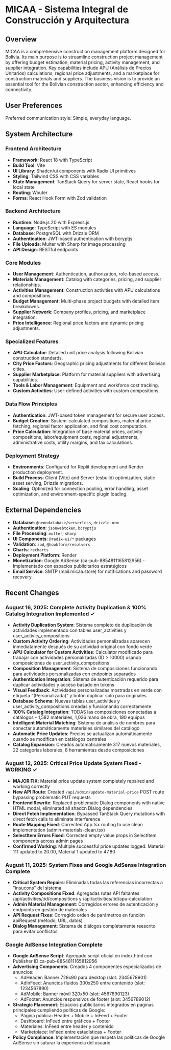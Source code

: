 # MICAA - Sistema Integral de Construcción y Arquitectura

## Overview
MICAA is a comprehensive construction management platform designed for Bolivia. Its main purpose is to streamline construction project management by offering budget estimation, material pricing, activity management, and supplier integration. Key capabilities include APU (Análisis de Precios Unitarios) calculations, regional price adjustments, and a marketplace for construction materials and suppliers. The business vision is to provide an essential tool for the Bolivian construction sector, enhancing efficiency and connectivity.

## User Preferences
Preferred communication style: Simple, everyday language.

## System Architecture

### Frontend Architecture
- **Framework**: React 18 with TypeScript
- **Build Tool**: Vite
- **UI Library**: Shadcn/ui components with Radix UI primitives
- **Styling**: Tailwind CSS with CSS variables
- **State Management**: TanStack Query for server state, React hooks for local state
- **Routing**: Wouter
- **Forms**: React Hook Form with Zod validation

### Backend Architecture
- **Runtime**: Node.js 20 with Express.js
- **Language**: TypeScript with ES modules
- **Database**: PostgreSQL with Drizzle ORM
- **Authentication**: JWT-based authentication with bcryptjs
- **File Uploads**: Multer with Sharp for image processing
- **API Design**: RESTful endpoints

### Core Modules
- **User Management**: Authentication, authorization, role-based access.
- **Materials Management**: Catalog with categories, pricing, and supplier relationships.
- **Activities Management**: Construction activities with APU calculations and compositions.
- **Budget Management**: Multi-phase project budgets with detailed item breakdowns.
- **Supplier Network**: Company profiles, pricing, and marketplace integration.
- **Price Intelligence**: Regional price factors and dynamic pricing adjustments.

### Specialized Features
- **APU Calculator**: Detailed unit price analysis following Bolivian construction standards.
- **City Price Factors**: Geographic pricing adjustments for different Bolivian cities.
- **Supplier Marketplace**: Platform for material suppliers with advertising capabilities.
- **Tools & Labor Management**: Equipment and workforce cost tracking.
- **Custom Activities**: User-defined activities with custom compositions.

### Data Flow Principles
- **Authentication**: JWT-based token management for secure user access.
- **Budget Creation**: System-calculated compositions, material price fetching, regional factor application, and final cost computation.
- **Price Calculation**: Integration of base material prices, activity compositions, labor/equipment costs, regional adjustments, administrative costs, utility margins, and tax calculations.

### Deployment Strategy
- **Environments**: Configured for Replit development and Render production deployment.
- **Build Process**: Client (Vite) and Server (esbuild) optimization, static asset serving, Drizzle migrations.
- **Scaling**: Optimized for connection pooling, error handling, asset optimization, and environment-specific plugin loading.

## External Dependencies

- **Database**: `@neondatabase/serverless`, `drizzle-orm`
- **Authentication**: `jsonwebtoken`, `bcryptjs`
- **File Processing**: `multer`, `sharp`
- **UI Components**: `@radix-ui/*` packages
- **Validation**: `zod`, `@hookform/resolvers`
- **Charts**: `recharts`
- **Deployment Platform**: Render
- **Monetization**: Google AdSense (ca-pub-8854811165812956) - Implementado con espacios publicitarios estratégicos
- **Email Service**: SMTP (mail.micaa.store) for notifications and password recovery.

## Recent Changes

### August 16, 2025: Complete Activity Duplication & 100% Catalog Integration Implemented ✓
- **Activity Duplication System**: Sistema completo de duplicación de actividades implementado con tables user_activities y user_activity_compositions
- **Custom Activity Ordering**: Actividades personalizadas aparecen inmediatamente después de su actividad original con fondo verde
- **APU Calculator for Custom Activities**: Calculator modificado para trabajar con actividades personalizadas (ID > 10000) usando composiciones de user_activity_compositions
- **Composition Management**: Sistema de composiciones funcionando para actividades personalizadas con endpoints separados
- **Authentication Integration**: Sistema de autenticación requerido para duplicar actividades y acceso basado en tokens
- **Visual Feedback**: Actividades personalizadas mostradas en verde con etiqueta "(Personalizada)" y botón duplicar solo para originales
- **Database Schema**: Nuevas tablas user_activities y user_activity_compositions creadas y funcionando correctamente
- **100% Catalog Integration**: TODAS las composiciones conectadas a catálogos - 1,582 materiales, 1,026 mano de obra, 190 equipos
- **Intelligent Material Matching**: Sistema de análisis de nombres para conectar automáticamente materiales similares del catálogo
- **Automatic Price Updates**: Precios se actualizan automáticamente cuando se modifican en catálogos centrales
- **Catalog Expansion**: Creados automáticamente 317 nuevos materiales, 22 categorías laborales, 8 herramientas desde composiciones

### August 12, 2025: Critical Price Update System Fixed - WORKING ✓
- **MAJOR FIX**: Material price update system completely repaired and working correctly
- **New API Route**: Created `/api/admin/update-material-price` POST route bypassing problematic PUT requests
- **Frontend Rewrite**: Replaced problematic Dialog components with native HTML modal, eliminated all shadcn Dialog dependencies
- **Direct Fetch Implementation**: Bypassed TanStack Query mutations with direct fetch calls to eliminate interference
- **Route Mapping Fixed**: Corrected App.tsx routing to use clean implementation (admin-materials-clean.tsx)
- **SelectItem Errors Fixed**: Corrected empty value props in SelectItem components across admin pages
- **Confirmed Working**: Multiple successful price updates logged: Material 111 updated to 20.00, Material 1 updated to 47.80

### August 11, 2025: System Fixes and Google AdSense Integration Complete
- **Critical System Repairs**: Eliminadas todas las referencias incorrectas a "insucons" del sistema
- **Activity Compositions Fixed**: Agregadas rutas API faltantes /api/activities/:id/compositions y /api/activities/:id/apu-calculation 
- **Admin Material Management**: Corregidos errores de autenticación y endpoints en gestión de materiales
- **API Request Fixes**: Corregido orden de parámetros en función apiRequest (método, URL, datos)
- **Dialog Management**: Sistema de diálogos completamente reescrito para evitar conflictos

### Google AdSense Integration Complete
- **Google AdSense Script**: Agregado script oficial en index.html con Publisher ID ca-pub-8854811165812956
- **Advertising Components**: Creados 4 componentes especializados de anuncios:
  - AdHeader: Banner 728x90 para desktop (slot: 2345678901)
  - AdInFeed: Anuncios fluidos 300x250 entre contenido (slot: 1234567890) 
  - AdMobile: Banner móvil 320x50 (slot: 4567890123)
  - AdFooter: Anuncios responsivos de footer (slot: 3456789012)
- **Strategic Placement**: Espacios publicitarios integrados en páginas principales cumpliendo políticas de Google:
  - Página pública: Header + Mobile + InFeed + Footer
  - Dashboard: InFeed entre gráficos + Footer
  - Materiales: InFeed entre header y contenido
  - Marketplace: InFeed entre estadísticas + Footer
- **Policy Compliance**: Implementación que respeta las políticas de Google AdSense sin saturar la experiencia del usuario